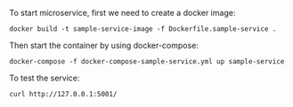 To start microservice, first we need to create a docker image:
```
docker build -t sample-service-image -f Dockerfile.sample-service .
```

Then start the container by using docker-compose:
```
docker-compose -f docker-compose-sample-service.yml up sample-service
```

To test the service: 
```
curl http://127.0.0.1:5001/
```

